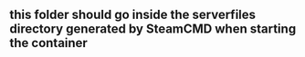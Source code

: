 ## this folder should go inside the serverfiles directory generated by SteamCMD when starting the container
